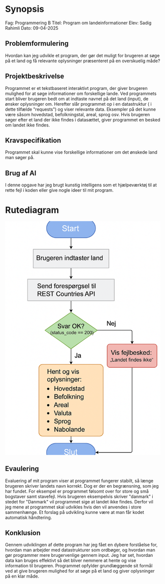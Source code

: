 # Synopsis
Fag: Programmering B
Titel: Program om landeinformationer
Elev: Sadig Rahimli
Dato: 09-04-2025


## Problemformulering
Hvordan kan jeg udvikle et program, der gør det muligt for brugeren at søge på et land og få relevante oplysninger præsenteret på en overskuelig måde?

## Projektbeskrivelse
Programmet er et tekstbaseret interaktivt program, der giver brugeren mulighed for at søge informationer om forskellige lande. Ved programmets start bliver brugeren bedt om at indtaste navnet på det land (input), de ønsker oplysninger om. Herefter slår programmet op i en datastruktur ( i dette tilfælde "requests") og viser relevante data. Eksempler på det kunne være såsom hovedstad, befolkningstal, areal, sprog osv. Hvis brugeren søger efter et land der ikke findes i datasættet, giver programmet en besked om landet ikke findes. 

## Kravspecifikation
Programmet skal kunne vise forskellige informationer om det ønskede land man søger på. 

## Brug af AI
I denne opgave har jeg brugt kunstig intelligens som et hjælpeværktøj til at rette fejl i koden eller give nogle ideer til mit program.

# Rutediagram
![alt text](<Rutediagram programmering.png>)

## Evaulering
Evaluering af mit program viser at programmet fungerer stabilt, så længe brugeren skriver landets navn korrekt. Dog er der en begrænsning, som jeg har fundet. For eksempel er programmet følsomt over for store og små bogstaver samt stavefejl. Hvis brugeren eksempelvis skriver "danmark" i stedet for "Danmark" vil programmet sige at landet ikke findes. Derfor vil jeg mene at programmet skal udvikles hvis den vil anvendes i store sammenhænge. Et forslag på udvikling kunne være at man får kodet automatisk håndtering.

## Konklusion
Gennem udviklingen af dette program har jeg fået en dybere forståelse for, hvordan man arbejder med datastrukturer som ordbøger, og hvordan man gør programmer mere brugervenlige gennem input. Jeg har set, hvordan data kan bruges effektivt så det bliver nemmere at hente og vise information til brugeren. Programmet opfylder grundlæggende sit formål ved at give brugeren mulighed for at søge på et land og giver oplysninger på en klar måde.

